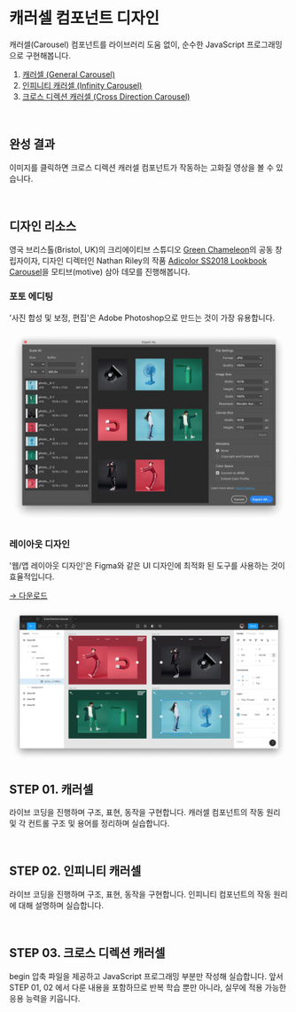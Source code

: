 # 캐러셀 컴포넌트 디자인

캐러셀(Carousel) 컴포넌트를 라이브러리 도움 없이, 순수한 JavaScript 프로그래밍으로 구현해봅니다.

1. [캐러셀 (General Carousel)](#step-01-캐러셀)
1. [인피니티 캐러셀 (Infinity Carousel)](#step-02-인피니티-캐러셀)
1. [크로스 디렉션 캐러셀 (Cross Direction Carousel)](#step-03-크로스-디렉션-캐러셀)

<br>

## 완성 결과

이미지를 클릭하면 크로스 디렉션 캐러셀 컴포넌트가 작동하는 고화질 영상을 볼 수 있습니다.

<a href="https://youtu.be/ovNhjpTopM0">
  <img src="https://github.com/yamoo9/front-end-master/raw/master/assets/CrossDirectionCarousel-low.gif" alt="" style="width: 400px"/>
</a>

## 디자인 리소스

영국 브리스톨(Bristol, UK)의 크리에이티브 스튜디오 [Green Chameleon](https://www.craftedbygc.com/)의 공동 창립자이자, 디자인 디렉터인 Nathan Riley의 작품 [Adicolor SS2018 Lookbook Carousel](https://dribbble.com/shots/4062487-Adicolor-SS2018-Lookbook-Carousel)을 모티브(motive) 삼아 데모를 진행해봅니다.

### 포토 에디팅

'사진 합성 및 보정, 편집'은 Adobe Photoshop으로 만드는 것이 가장 유용합니다.

<img src="./assets/photoshop.png" alt />

### 레이아웃 디자인

'웹/앱 레이아웃 디자인'은 Figma와 같은 UI 디자인에 최적화 된 도구를 사용하는 것이 효율적입니다.

[→ 다운로드](https://github.com/yamoo9/front-end-master/raw/master/assets/Cross%20Direction%20Carousel.fig)

<img src="./assets/figma.png" alt />


<!-- Figma .fig 파일 공유 -->
<!-- https://dribbble.com/search/carousel -->

<br>

## STEP 01. 캐러셀

라이브 코딩을 진행하며 구조, 표현, 동작을 구현합니다. 캐러셀 컴포넌트의 작동 원리 및 각 컨트롤 구조 및 용어를 정리하며 실습합니다.

<br>

## STEP 02. 인피니티 캐러셀

라이브 코딩을 진행하며 구조, 표현, 동작을 구현합니다. 인피니티 컴포넌트의 작동 원리에 대해 설명하며 실습합니다.

<br>

## STEP 03. 크로스 디렉션 캐러셀

begin 압축 파일을 제공하고 JavaScript 프로그래밍 부분만 작성해 실습합니다. 앞서 STEP 01, 02 에서 다룬 내용을 포함하므로 반복 학습 뿐만 아니라, 실무에 적용 가능한 응용 능력을 키웁니다.